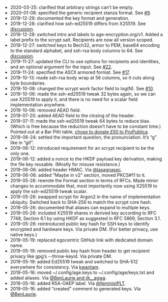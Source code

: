 * 2020-03-25: clarified that arbitrary strings can’t be empty.
* 2020-01-08: specified the generic recipient stanza format. See
  [#9][12].
* 2019-12-29: documented the key format and generation.
* 2019-12-28: clarified how ssh-ed25519 differs from X25519. See
  [discussion][11].
* 2019-12-28: switched intro and labels to age-encryption.org/v1.
  Added a label prefix to the scrypt salt. Recipients are now all
  version scoped.
* 2019-12-27: switched keys to Bech32, armor to PEM, base64 encoding to
  the standard alphabet, and ssh-rsa body columns to 64. See
  [discussion][10].
* 2019-11-27: updated the CLI to use options for recipients and
  identities, and an optional argument for the input. See [#22][9].
* 2019-11-24: specified the ASCII armored format. See [#17][8].
* 2019-10-13: made ssh-rsa body wrap at 56 columns, so it cuts along
  byte boundaries.
* 2019-10-08: changed the scrypt work factor field to log(N). See
  [#10][7].
* 2019-10-06: made the ssh-ed25519 tweak 32 bytes again, so we can use
  X25519 to apply it, and there is no need for a scalar field
  implementation anywhere.
* 2019-10-06: removed AEAD field.
* 2019-07-20: added AEAD field to the closing of the header.
* 2019-07-11: made the ssh-ed25519 tweak 64 bytes to reduce bias. (Which
  is free because the reduction doesn’t have to be constant time.)
  Pointed out at a Bar Pitti table,
  [chose to donate £50 to ProPublica][6].
* 2019-06-24: settled the important question, the pronunciation. It’s
  “g” like in “gif”.
* 2019-06-12: introduced requirement for an scrypt recipient to be the
  only one.
* 2019-06-12: added a nonce to the HKDF payload key derivation, making
  the file key reusable. (Mostly for misuse resistance.)
* 2019-06-06: added header HMAC. Via [@lasagnasec][5].
* 2019-06-06: added “Maybe in v2” section, moved PKCS#11 to it.
* 2019-05-26: rewrote the Format section in terms of RFCs. Made minor
  changes to accommodate that, most importantly now using X25519 to
  apply the ssh-ed25519 tweak scalar.
* 2019-05-26: swapped scrypt for Argon2 in the name of implementation
  ubiquity. Switched back to SHA-256 to match the scrypt core hash.
* 2019-05-26: documented that aliases can expand to multiple keys.
* 2019-05-26: included X25519 shares in derived key according to RFC
  7748, Section 6.1 by using HKDF as suggested in RFC 5869, Section 3.1.
* 2019-05-26: reintroduced public key hash for SSH keys to identify
  encrypted and hardware keys. Via private DM. (For better privacy, use
  native keys.)
* 2019-05-19: replaced egocentric GitHub link with dedicated domain
  name.
* 2019-05-19: removed public key hash from header to get recipient
  privacy like gpg’s --throw-keyid. Via private DM.
* 2019-05-19: added Ed25519 tweak and switched to SHA-512 everywhere for
  consistency. Via [kwantam][4].
* 2019-05-16: moved ~/.config/age.keys to ~/.config/age/keys.txt and
  added aliases. Via [@BenLaurie and @__agwa][3].
* 2019-05-16: added RSA-OAEP label. Via [@feministPLT][2].
* 2019-05-16: added “created” comment to generated keys. Via
  [@BenLaurie][1].

[1]: https://twitter.com/BenLaurie/status/1128960072976146433
[2]: https://twitter.com/feministPLT/status/1128972182896488449
[3]: https://twitter.com/FiloSottile/status/1129082187947663360
[4]: https://news.ycombinator.com/item?id=19955207
[5]: https://twitter.com/lasagnasec/status/1136564661376159744
[6]: https://twitter.com/FiloSottile/status/1139052687536926721
[7]: https://github.com/FiloSottile/age/issues/10
[8]: https://github.com/FiloSottile/age/issues/17
[9]: https://github.com/FiloSottile/age/issues/22
[10]: https://groups.google.com/d/msg/age-dev/UAjkvLoCr9I/l4Q1h3OPAgAJ
[11]: https://groups.google.com/forum/#!topic/age-dev/l7_QGsojQ5s
[12]: https://github.com/FiloSottile/age/issues/9
